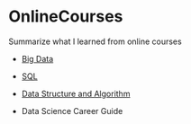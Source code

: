 # OnlineCourses
Summarize what I learned from online courses

* [Big Data](https://github.com/taekjunkim/OnlineCourses/tree/main/BigData)

* [SQL](https://github.com/taekjunkim/OnlineCourses/tree/main/SQL)

* [Data Structure and Algorithm](https://github.com/taekjunkim/OnlineCourses/tree/main/DataStructure_Algorithm)

* Data Science Career Guide

